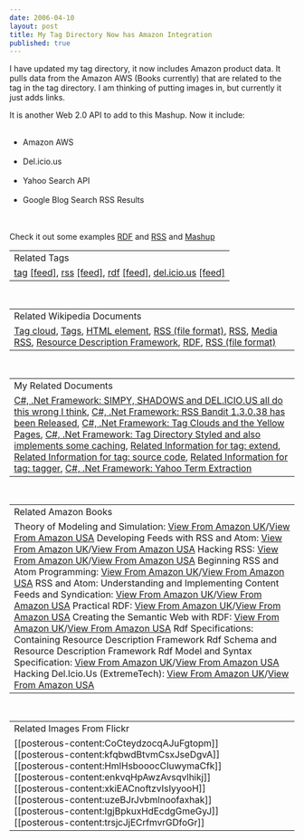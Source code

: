 ```yaml
---
date: 2006-04-10
layout: post
title: My Tag Directory Now has Amazon Integration
published: true
---
```

I have updated my tag directory, it now includes Amazon product data.  It pulls data from the Amazon AWS (Books currently) that are related to the tag in the tag directory.  I am thinking of putting images in, but currently it just adds links.<p />It is another Web 2.0 API to add to this Mashup.  Now it include:<br /><ul>
<br /><li>Amazon AWS</li>
<br /><li>Del.icio.us</li>
<br /><li>Yahoo Search API</li>
<br /><li>Google Blog Search RSS Results</li>
<br />
</ul><br />Check it out some examples <a href="http://www.kinlan.co.uk/tag/RDF" rel="tag">RDF</a> and <a href="http://www.kinlan.co.uk/tag/RSS" rel="tag">RSS</a> and <a href="http://www.kinlan.co.uk/tag/Mashup" rel="tag">Mashup</a><p /><table class="TechnoratiHead TagHeader">
<tr><td>Related Tags</td></tr>
<tr class="Technorati"><td>
<a href="http://www.kinlan.co.uk/tag/tag" class="Tag" rel="tag">tag</a> <a href="http://feeds.technorati.com/feed/posts/tag/tag" class="Tag">[feed]</a>, <a href="http://www.kinlan.co.uk/tag/rss" class="Tag" rel="tag">rss</a> <a href="http://feeds.technorati.com/feed/posts/tag/rss" class="Tag">[feed]</a>, <a href="http://www.kinlan.co.uk/tag/rdf" class="Tag" rel="tag">rdf</a> <a href="http://feeds.technorati.com/feed/posts/tag/rdf" class="Tag">[feed]</a>, <a href="http://www.kinlan.co.uk/tag/del.icio.us" class="Tag" rel="tag">del.icio.us</a> <a href="http://feeds.technorati.com/feed/posts/tag/del.icio.us" class="Tag">[feed]</a>
</td></tr>
</table><br /><table class="TechnoratiHead TagHeader">
<tr><td>Related Wikipedia Documents</td></tr>
<tr class="Technorati"><td>
<a href="http://en.wikipedia.org/wiki/Tag_cloud" class="Tag" rel="tag">Tag cloud</a>, <a href="http://en.wikipedia.org/wiki/Tags" class="Tag" rel="tag">Tags</a>, <a href="http://en.wikipedia.org/wiki/HTML_element" class="Tag" rel="tag">HTML element</a>, <a href="http://en.wikipedia.org/wiki/RSS_(protocol)" class="Tag" rel="tag">RSS (file format)</a>, <a href="http://en.wikipedia.org/wiki/RSS" class="Tag" rel="tag">RSS</a>, <a href="http://en.wikipedia.org/wiki/Media_RSS" class="Tag" rel="tag">Media RSS</a>, <a href="http://en.wikipedia.org/wiki/Resource_Description_Framework" class="Tag" rel="tag">Resource Description Framework</a>, <a href="http://en.wikipedia.org/wiki/RDF" class="Tag" rel="tag">RDF</a>, <a href="http://en.wikipedia.org/wiki/RDF_Site_Summary" class="Tag" rel="tag">RSS (file format)</a>
</td></tr>
</table><br /><table class="TechnoratiHead TagHeader">
<tr><td>My Related Documents</td></tr>
<tr class="Technorati"><td>
<a href="http://www.kinlan.co.uk/2005/11/simpy-shadows-and-delicious-all-do.html" class="Tag" rel="tag">C#, .Net Framework: SIMPY, SHADOWS and DEL.ICIO.US all do this wrong I think</a>, <a href="http://www.kinlan.co.uk/2005/11/rss-bandit-13038-has-been-released.html" class="Tag" rel="tag">C#, .Net Framework: RSS Bandit 1.3.0.38 has been Released</a>, <a href="http://www.kinlan.co.uk/2005/11/tag-clouds-and-yellow-pages.html" class="Tag" rel="tag">C#, .Net Framework: Tag Clouds and the Yellow Pages</a>, <a href="http://www.kinlan.co.uk/2006/03/tag-directory-styled-and-also.html" class="Tag" rel="tag">C#, .Net Framework: Tag Directory Styled and also implements some caching</a>, <a href="http://www.kinlan.co.uk/tag/extend" class="Tag" rel="tag">Related Information for tag: extend</a>, <a href="http://www.kinlan.co.uk/tag/source%20code" class="Tag" rel="tag">Related Information for tag: source code</a>, <a href="http://www.kinlan.co.uk/tag/tagger" class="Tag" rel="tag">Related Information for tag: tagger</a>, <a href="http://www.kinlan.co.uk/2005/11/yahoo-term-extraction.html" class="Tag" rel="tag">C#, .Net Framework: Yahoo Term Extraction</a>
</td></tr>
</table><br /><table class="TechnoratiHead TagHeader">
<tr><td>Related Amazon Books</td></tr>
<tr class="Technorati"><td>Theory of Modeling and Simulation: <a href="http://www.amazon.co.uk/exec/obidos/redirect?tag=cnetfra-21&amp;link_code=xm2&amp;camp=2025&amp;creative=165953&amp;path=http://www.amazon.co.uk/gp/redirect.html%253fASIN=0127784551%2526tag=cnetfra-21%2526lcode=xm2%2526cID=2025%2526ccmID=165953%2526location=/o/ASIN/0127784551%25253FSubscriptionId=0CM2PVF6VAHJQKW5G782" class="Tag" rel="tag">View From Amazon UK</a>/<a href="http://www.amazon.com/exec/obidos/redirect?tag=cnetfra-20&amp;link_code=xm2&amp;camp=2025&amp;creative=165953&amp;path=http://www.amazon.com/gp/redirect.html%253fASIN=0127784551%2526tag=cnetfra-20%2526lcode=xm2%2526cID=2025%2526ccmID=165953%2526location=/o/ASIN/0127784551%25253FSubscriptionId=0CM2PVF6VAHJQKW5G782" class="Tag" rel="tag">View From Amazon USA</a> Developing Feeds with RSS and Atom: <a href="http://www.amazon.co.uk/exec/obidos/redirect?tag=cnetfra-21&amp;link_code=xm2&amp;camp=2025&amp;creative=165953&amp;path=http://www.amazon.co.uk/gp/redirect.html%253fASIN=0596008813%2526tag=cnetfra-21%2526lcode=xm2%2526cID=2025%2526ccmID=165953%2526location=/o/ASIN/0596008813%25253FSubscriptionId=0CM2PVF6VAHJQKW5G782" class="Tag" rel="tag">View From Amazon UK</a>/<a href="http://www.amazon.com/exec/obidos/redirect?tag=cnetfra-20&amp;link_code=xm2&amp;camp=2025&amp;creative=165953&amp;path=http://www.amazon.com/gp/redirect.html%253fASIN=0596008813%2526tag=cnetfra-20%2526lcode=xm2%2526cID=2025%2526ccmID=165953%2526location=/o/ASIN/0596008813%25253FSubscriptionId=0CM2PVF6VAHJQKW5G782" class="Tag" rel="tag">View From Amazon USA</a> Hacking RSS: <a href="http://www.amazon.co.uk/exec/obidos/redirect?tag=cnetfra-21&amp;link_code=xm2&amp;camp=2025&amp;creative=165953&amp;path=http://www.amazon.co.uk/gp/redirect.html%253fASIN=0764597582%2526tag=cnetfra-21%2526lcode=xm2%2526cID=2025%2526ccmID=165953%2526location=/o/ASIN/0764597582%25253FSubscriptionId=0CM2PVF6VAHJQKW5G782" class="Tag" rel="tag">View From Amazon UK</a>/<a href="http://www.amazon.com/exec/obidos/redirect?tag=cnetfra-20&amp;link_code=xm2&amp;camp=2025&amp;creative=165953&amp;path=http://www.amazon.com/gp/redirect.html%253fASIN=0764597582%2526tag=cnetfra-20%2526lcode=xm2%2526cID=2025%2526ccmID=165953%2526location=/o/ASIN/0764597582%25253FSubscriptionId=0CM2PVF6VAHJQKW5G782" class="Tag" rel="tag">View From Amazon USA</a> Beginning RSS and Atom Programming: <a href="http://www.amazon.co.uk/exec/obidos/redirect?tag=cnetfra-21&amp;link_code=xm2&amp;camp=2025&amp;creative=165953&amp;path=http://www.amazon.co.uk/gp/redirect.html%253fASIN=0764579169%2526tag=cnetfra-21%2526lcode=xm2%2526cID=2025%2526ccmID=165953%2526location=/o/ASIN/0764579169%25253FSubscriptionId=0CM2PVF6VAHJQKW5G782" class="Tag" rel="tag">View From Amazon UK</a>/<a href="http://www.amazon.com/exec/obidos/redirect?tag=cnetfra-20&amp;link_code=xm2&amp;camp=2025&amp;creative=165953&amp;path=http://www.amazon.com/gp/redirect.html%253fASIN=0764579169%2526tag=cnetfra-20%2526lcode=xm2%2526cID=2025%2526ccmID=165953%2526location=/o/ASIN/0764579169%25253FSubscriptionId=0CM2PVF6VAHJQKW5G782" class="Tag" rel="tag">View From Amazon USA</a> RSS and Atom: Understanding and Implementing Content Feeds and Syndication: <a href="http://www.amazon.co.uk/exec/obidos/redirect?tag=cnetfra-21&amp;link_code=xm2&amp;camp=2025&amp;creative=165953&amp;path=http://www.amazon.co.uk/gp/redirect.html%253fASIN=1904811574%2526tag=cnetfra-21%2526lcode=xm2%2526cID=2025%2526ccmID=165953%2526location=/o/ASIN/1904811574%25253FSubscriptionId=0CM2PVF6VAHJQKW5G782" class="Tag" rel="tag">View From Amazon UK</a>/<a href="http://www.amazon.com/exec/obidos/redirect?tag=cnetfra-20&amp;link_code=xm2&amp;camp=2025&amp;creative=165953&amp;path=http://www.amazon.com/gp/redirect.html%253fASIN=1904811574%2526tag=cnetfra-20%2526lcode=xm2%2526cID=2025%2526ccmID=165953%2526location=/o/ASIN/1904811574%25253FSubscriptionId=0CM2PVF6VAHJQKW5G782" class="Tag" rel="tag">View From Amazon USA</a> Practical RDF: <a href="http://www.amazon.co.uk/exec/obidos/redirect?tag=cnetfra-21&amp;link_code=xm2&amp;camp=2025&amp;creative=165953&amp;path=http://www.amazon.co.uk/gp/redirect.html%253fASIN=0596002637%2526tag=cnetfra-21%2526lcode=xm2%2526cID=2025%2526ccmID=165953%2526location=/o/ASIN/0596002637%25253FSubscriptionId=0CM2PVF6VAHJQKW5G782" class="Tag" rel="tag">View From Amazon UK</a>/<a href="http://www.amazon.com/exec/obidos/redirect?tag=cnetfra-20&amp;link_code=xm2&amp;camp=2025&amp;creative=165953&amp;path=http://www.amazon.com/gp/redirect.html%253fASIN=0596002637%2526tag=cnetfra-20%2526lcode=xm2%2526cID=2025%2526ccmID=165953%2526location=/o/ASIN/0596002637%25253FSubscriptionId=0CM2PVF6VAHJQKW5G782" class="Tag" rel="tag">View From Amazon USA</a> Creating the Semantic Web with RDF: <a href="http://www.amazon.co.uk/exec/obidos/redirect?tag=cnetfra-21&amp;link_code=xm2&amp;camp=2025&amp;creative=165953&amp;path=http://www.amazon.co.uk/gp/redirect.html%253fASIN=0471402591%2526tag=cnetfra-21%2526lcode=xm2%2526cID=2025%2526ccmID=165953%2526location=/o/ASIN/0471402591%25253FSubscriptionId=0CM2PVF6VAHJQKW5G782" class="Tag" rel="tag">View From Amazon UK</a>/<a href="http://www.amazon.com/exec/obidos/redirect?tag=cnetfra-20&amp;link_code=xm2&amp;camp=2025&amp;creative=165953&amp;path=http://www.amazon.com/gp/redirect.html%253fASIN=0471402591%2526tag=cnetfra-20%2526lcode=xm2%2526cID=2025%2526ccmID=165953%2526location=/o/ASIN/0471402591%25253FSubscriptionId=0CM2PVF6VAHJQKW5G782" class="Tag" rel="tag">View From Amazon USA</a> Rdf Specifications: Containing Resource Description Framework Rdf Schema and Resource Description Framework  Rdf Model and Syntax Specification: <a href="http://www.amazon.co.uk/exec/obidos/redirect?tag=cnetfra-21&amp;link_code=xm2&amp;camp=2025&amp;creative=165953&amp;path=http://www.amazon.co.uk/gp/redirect.html%253fASIN=0595132308%2526tag=cnetfra-21%2526lcode=xm2%2526cID=2025%2526ccmID=165953%2526location=/o/ASIN/0595132308%25253FSubscriptionId=0CM2PVF6VAHJQKW5G782" class="Tag" rel="tag">View From Amazon UK</a>/<a href="http://www.amazon.com/exec/obidos/redirect?tag=cnetfra-20&amp;link_code=xm2&amp;camp=2025&amp;creative=165953&amp;path=http://www.amazon.com/gp/redirect.html%253fASIN=0595132308%2526tag=cnetfra-20%2526lcode=xm2%2526cID=2025%2526ccmID=165953%2526location=/o/ASIN/0595132308%25253FSubscriptionId=0CM2PVF6VAHJQKW5G782" class="Tag" rel="tag">View From Amazon USA</a> Hacking Del.Icio.Us (ExtremeTech): <a href="http://www.amazon.co.uk/exec/obidos/redirect?tag=cnetfra-21&amp;link_code=xm2&amp;camp=2025&amp;creative=165953&amp;path=http://www.amazon.co.uk/gp/redirect.html%253fASIN=0470037857%2526tag=cnetfra-21%2526lcode=xm2%2526cID=2025%2526ccmID=165953%2526location=/o/ASIN/0470037857%25253FSubscriptionId=0CM2PVF6VAHJQKW5G782" class="Tag" rel="tag">View From Amazon UK</a>/<a href="http://www.amazon.com/exec/obidos/redirect?tag=cnetfra-20&amp;link_code=xm2&amp;camp=2025&amp;creative=165953&amp;path=http://www.amazon.com/gp/redirect.html%253fASIN=0470037857%2526tag=cnetfra-20%2526lcode=xm2%2526cID=2025%2526ccmID=165953%2526location=/o/ASIN/0470037857%25253FSubscriptionId=0CM2PVF6VAHJQKW5G782" class="Tag" rel="tag">View From Amazon USA</a>
</td></tr>
</table><br /><table class="TechnoratiHead TagHeader">
<tr><td>Related Images From Flickr</td></tr>
<tr class="Technorati"><td>
<span style="float: left;">[[posterous-content:CoCteydzocqAJuFgtopm]]</span><span style="float: left;">[[posterous-content:kfqbwdBtvmCsxJseDgvA]]</span><span style="float: left;">[[posterous-content:HmlHsbooocCIuwymaCfk]]</span><span style="float: left;">[[posterous-content:enkvqHpAwzAvsqvlhikj]]</span><span style="float: left;">[[posterous-content:xkiEACnoftzvIsIyyooH]]</span><span style="float: left;">[[posterous-content:uzeBJrJvbmlnoofaxhak]]</span><span style="float: left;">[[posterous-content:IgjBpkuxHdEcdgGmeGyJ]]</span><span style="float: left;">[[posterous-content:trsjcJjECrfmvrGDfoGr]]</span>
</td></tr>
</table><div class="blogger-post-footer"><img class="posterous_download_image" src="https://blogger.googleusercontent.com/tracker/8109338-114469053274045504?l=www.kinlan.co.uk%2Findex.html" height="1" alt="" width="1" /></div>

